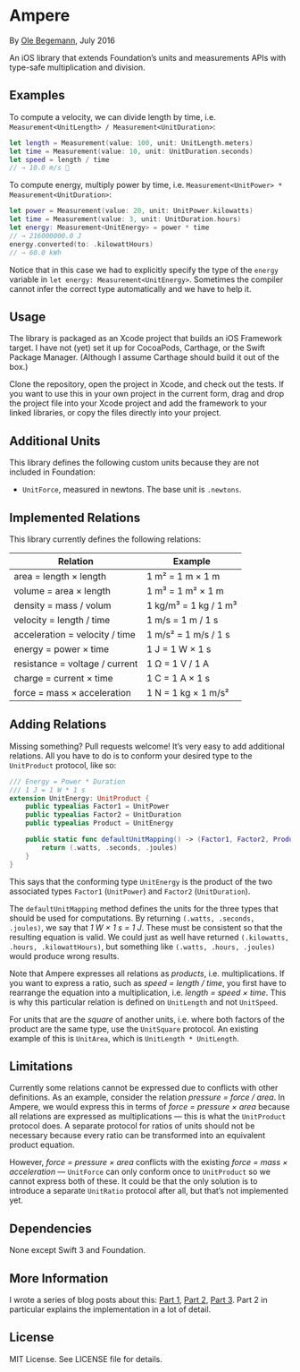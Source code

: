 # Ampere

By [Ole Begemann][Ole Begemann], July 2016

An iOS library that extends Foundation’s units and measurements APIs with type-safe multiplication and division.


## Examples

To compute a velocity, we can divide length by time, i.e. `Measurement<UnitLength> / Measurement<UnitDuration>`:

~~~swift
let length = Measurement(value: 100, unit: UnitLength.meters)
let time = Measurement(value: 10, unit: UnitDuration.seconds)
let speed = length / time
// → 10.0 m/s 🎉
~~~

To compute energy, multiply power by time, i.e. `Measurement<UnitPower> * Measurement<UnitDuration>`:

~~~swift
let power = Measurement(value: 20, unit: UnitPower.kilowatts)
let time = Measurement(value: 3, unit: UnitDuration.hours)
let energy: Measurement<UnitEnergy> = power * time
// → 216000000.0 J
energy.converted(to: .kilowattHours)
// → 60.0 kWh
~~~

Notice that in this case we had to explicitly specify the type of the `energy` variable in `let energy: Measurement<UnitEnergy>`. Sometimes the compiler cannot infer the correct type automatically and we have to help it.


## Usage

The library is packaged as an Xcode project that builds an iOS Framework target. I have not (yet) set it up for CocoaPods, Carthage, or the Swift Package Manager. (Although I assume Carthage should build it out of the box.)

Clone the repository, open the project in Xcode, and check out the tests. If you want to use this in your own project in the current form, drag and drop the project file into your Xcode project and add the framework to your linked libraries, or copy the files directly into your project.


## Additional Units

This library defines the following custom units because they are not included in Foundation:

- `UnitForce`, measured in newtons. The base unit is `.newtons`.


## Implemented Relations

This library currently defines the following relations:

| Relation                       | Example               |
| -------------                  | -------------         |
| area = length × length         | 1 m² = 1 m × 1 m      |
| volume = area × length         | 1 m³ = 1 m² × 1 m     |
| density = mass / volum         | 1 kg/m³ = 1 kg / 1 m³ | 
| velocity = length / time       | 1 m/s = 1 m / 1 s     |
| acceleration = velocity / time | 1 m/s² = 1 m/s / 1 s  |
| energy = power × time          | 1 J = 1 W × 1 s       |
| resistance = voltage / current | 1 Ω = 1 V / 1 A       |
| charge = current × time        | 1 C = 1 A × 1 s       |
| force = mass × acceleration    | 1 N = 1 kg × 1 m/s²   |


## Adding Relations

Missing something? Pull requests welcome! It’s very easy to add additional relations. All you have to do is to conform your desired type to the `UnitProduct` protocol, like so:

~~~swift
/// Energy = Power * Duration
/// 1 J = 1 W * 1 s
extension UnitEnergy: UnitProduct {
    public typealias Factor1 = UnitPower
    public typealias Factor2 = UnitDuration
    public typealias Product = UnitEnergy

    public static func defaultUnitMapping() -> (Factor1, Factor2, Product) {
        return (.watts, .seconds, .joules)
    }
}
~~~

This says that the conforming type `UnitEnergy` is the product of the two associated types `Factor1` (`UnitPower`) and `Factor2` (`UnitDuration`).

The `defaultUnitMapping` method defines the units for the three types that should be used for computations. By returning `(.watts, .seconds, .joules)`, we say that _1 W × 1 s = 1 J_. These must be consistent so that the resulting equation is valid. We could just as well have returned `(.kilowatts, .hours, .kilowattHours)`, but something like `(.watts, .hours, .joules)` would produce wrong results.

Note that Ampere expresses all relations as _products_, i.e. multiplications. If you want to express a ratio, such as _speed = length / time_, you first have to rearrange the equation into a multiplication, i.e. _length = speed × time_. This is why this particular relation is defined on `UnitLength` and not `UnitSpeed`.

For units that are the _square_ of another units, i.e. where both factors of the product are the same type, use the `UnitSquare` protocol. An existing example of this is `UnitArea`, which is `UnitLength * UnitLength`.


## Limitations

Currently some relations cannot be expressed due to conflicts with other definitions. As an example, consider the relation _pressure = force / area_. In Ampere, we would express this in terms of _force = pressure × area_ because all relations are expressed as multiplications — this is what the `UnitProduct` protocol does. A separate protocol for ratios of units should not be necessary because every ratio can be transformed into an equivalent product equation.

However, _force = pressure × area_ conflicts with the existing _force = mass × acceleration_ — `UnitForce` can only conform once to `UnitProduct` so we cannot express both of these. It could be that the only solution is to introduce a separate `UnitRatio` protocol after all, but that’s not implemented yet.


## Dependencies

None except Swift 3 and Foundation.


## More Information

I wrote a series of blog posts about this: [Part 1], [Part 2], [Part 3]. Part 2 in particular explains the implementation in a lot of detail.


## License

MIT License. See LICENSE file for details.

[Ole Begemann]: http://oleb.net/
[Part 1]: http://oleb.net/blog/2016/07/measurements-and-units/
[Part 2]: http://oleb.net/blog/2016/07/unitproduct/
[Part 3]: http://oleb.net/blog/2016/07/unitsquare/
